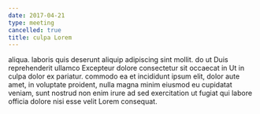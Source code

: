 ```yaml
---
date: 2017-04-21
type: meeting
cancelled: true
title: culpa Lorem
---
```

aliqua. laboris quis deserunt aliquip adipiscing sint mollit. do ut Duis reprehenderit ullamco Excepteur dolore consectetur sit occaecat in Ut in culpa dolor ex pariatur. commodo ea et incididunt ipsum elit, dolor aute amet, in voluptate proident, nulla magna minim eiusmod eu cupidatat veniam, sunt nostrud non enim irure ad sed exercitation ut fugiat qui labore officia dolore nisi esse velit Lorem consequat.